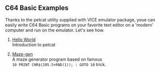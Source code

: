 ## C64 Basic Examples

Thanks to the petcat utility supplied with VICE emulator package, youe can easily write C64 Basic programs on your favorite text editor on a 'modern' computer and run on the emulator. Let's see how.

1. [Hello World](https://github.com/wizofwor/C64-Basic-examples/tree/master/hello-world)   
   Introduction to petcat
   
2. [Maze-gen](https://github.com/wizofwor/C64-Basic-examples/tree/master/maze-gen)   
   A maze generator program based on famous   
   `10 PRINT CHR$(205.5+RND(1)); : GOTO 10` trick. 
